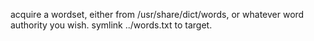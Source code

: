 acquire a wordset, either from /usr/share/dict/words, or whatever word authority you wish.  symlink ../words.txt to target.
